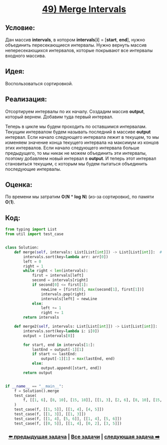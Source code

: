 <div align='center'>
<h1><a href='https://leetcode.com/problems/merge-intervals/description/'><strong>49) Merge Intervals</strong></a></h1>
</div>

## **Условие:**

Дан массив **intervals**, в котором **intervals**[**i**] = [**start**, **end**], нужно объединить пересекающиеся интервалы. Нужно вернуть массив непересекающихся интервалов, которые покрывают все интервалы входного массива.

## **Идея:**

Воспользоваться сортировкой.

## **Реализация:**

Отсортируем интервалы по их началу. Создадим массив **output**, который вернем. Добавим туда первый интервал.

Теперь в цикле мы будем проходить по оставшимся интервалам. Текущим интервалом будем называть последний в массиве **output** интервал. Если начало следующего интервала лежит в текущем, то мы изменяем значение конца текущего интервала на максимум из концов этих интервалов. Если начало следующего интервала больше предыдущего, то мы никак не можем объединить эти интервалы, поэтому добавляем новый интервал в **output**. И теперь этот интервал становиться текущим, с которым мы будем пытаться объединить последующие интервалы.



## **Оценка:**

По времени мы затратим **O**(**N** * **log** **N**) (из-за сортировки), по памяти **O**(**1**).

## Код:
```python
from typing import List
from util import test_case


class Solution:
    def merge(self, intervals: List[List[int]]) -> List[List[int]]:  # so bad
        intervals.sort(key=lambda arr: arr[0])
        left = 0
        right = 1
        while right < len(intervals):
            first = intervals[left]
            second = intervals[right]
            if second[0] <= first[1]:
                newLine = [first[0], max(second[1], first[1])]
                intervals.pop(right)
                intervals[left] = newLine
            else:
                left += 1
                right += 1
        return intervals

    def merge2(self, intervals: List[List[int]]) -> List[List[int]]:
        intervals.sort(key=lambda i: i[0])
        output = [intervals[0]]

        for start, end in intervals[1:]:
            lastEnd = output[-1][1]
            if start <= lastEnd:
                output[-1][1] = max(lastEnd, end)
            else:
                output.append([start, end])
        return output


if __name__ == "__main__":
    f = Solution().merge
    test_case(
        f, [[1, 6], [8, 10], [15, 18]], [[1, 3], [2, 6], [8, 10], [15, 18]]
    )
    test_case(f, [[1, 5]], [[1, 4], [4, 5]])
    test_case(f, [[1, 3]], [[1, 3]])
    test_case(f, [[1, 4], [5, 6]], [[1, 4], [5, 6]])
    test_case(f, [[0, 5]], [[1, 4], [0, 2], [3, 5]])

```

<div align='center'><h3><a href='https://github.com/TAskMAster339/PythonAlgorithms/tree/main/48.Summary%20Ranges'>⬅️ предыдущая задача</a>&nbsp;|&nbsp;<a href='https://github.com/TAskMAster339/PythonAlgorithms/tree/main/README.md'>Все задачи</a>&nbsp;|&nbsp;<a href='https://github.com/TAskMAster339/PythonAlgorithms/tree/main/50.Insert%20Interval'>следующая задача ➡️</a></h3></div>